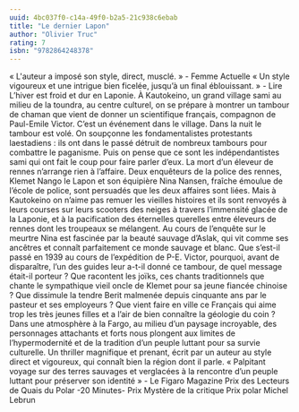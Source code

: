```yaml
---
uuid: 4bc037f0-c14a-49f0-b2a5-21c938c6ebab
title: "Le dernier Lapon"
author: "Olivier Truc"
rating: 7
isbn: "9782864248378"
---
```


« L'auteur a imposé son style, direct, musclé. » - Femme Actuelle « Un style vigoureux et une intrigue bien ficelée, jusqu’à un final éblouissant. » - Lire L’hiver est froid et dur en Laponie. À Kautokeino, un grand village sami au milieu de la toundra, au centre culturel, on se prépare à montrer un tambour de chaman que vient de donner un scientifique français, compagnon de Paul-Emile Victor. C’est un événement dans le village. Dans la nuit le tambour est volé. On soupçonne les fondamentalistes protestants laestadiens : ils ont dans le passé détruit de nombreux tambours pour combattre le paganisme. Puis on pense que ce sont les indépendantistes sami qui ont fait le coup pour faire parler d’eux. La mort d’un éleveur de rennes n’arrange rien à l’affaire. Deux enquêteurs de la police des rennes, Klemet Nango le Lapon et son équipière Nina Nansen, fraîche émoulue de l’école de police, sont persuadés que les deux affaires sont liées. Mais à Kautokeino on n’aime pas remuer les vieilles histoires et ils sont renvoyés à leurs courses sur leurs scooters des neiges à travers l’immensité glacée de la Laponie, et à la pacification des éternelles querelles entre éleveurs de rennes dont les troupeaux se mélangent. Au cours de l’enquête sur le meurtre Nina est fascinée par la beauté sauvage d’Aslak, qui vit comme ses ancêtres et connaît parfaitement ce monde sauvage et blanc. Que s’est-il passé en 1939 au cours de l’expédition de P-E. Victor, pourquoi, avant de disparaître, l’un des guides leur a-t-il donné ce tambour, de quel message était-il porteur ? Que racontent les joïks, ces chants traditionnels que chante le sympathique vieil oncle de Klemet pour sa jeune fiancée chinoise ? Que dissimule la tendre Berit malmenée depuis cinquante ans par le pasteur et ses employeurs ? Que vient faire en ville ce Français qui aime trop les très jeunes filles et a l’air de bien connaître la géologie du coin ? Dans une atmosphère à la Fargo, au milieu d’un paysage incroyable, des personnages attachants et forts nous plongent aux limites de l’hypermodernité et de la tradition d’un peuple luttant pour sa survie culturelle. Un thriller magnifique et prenant, écrit par un auteur au style direct et vigoureux, qui connaît bien la région dont il parle. « Palpitant voyage sur des terres sauvages et verglacées à la rencontre d’un peuple luttant pour préserver son identité » - Le Figaro Magazine Prix des Lecteurs de Quais du Polar -20 Minutes- Prix Mystère de la critique Prix polar Michel Lebrun